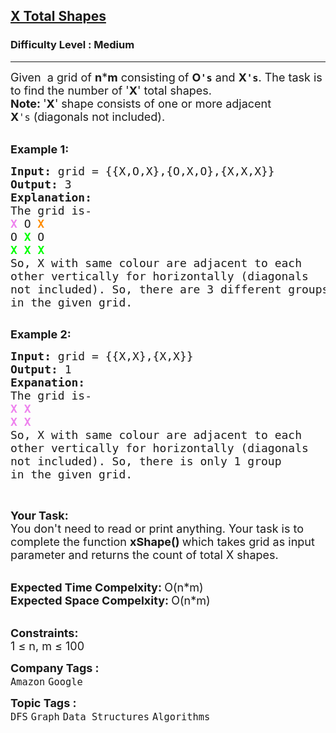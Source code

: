 <h2><a href="https://practice.geeksforgeeks.org/problems/x-total-shapes3617/1?page=1&sprint=fef542ba6b17591b8a8db666a7d4b89f&sortBy=submissions">X Total Shapes</a></h2><h3>Difficulty Level : Medium</h3><hr><div class="problems_problem_content__Xm_eO"><p><span style="font-size:18px">Given&nbsp; a grid of <strong>n</strong>*<strong>m</strong>&nbsp;consisting<strong>&nbsp;</strong>of <strong>O<code>'s</code></strong>&nbsp;and <strong>X<code>'s</code></strong>. The task is to find the number of '<strong>X</strong>' total shapes.<br>
<strong>Note:&nbsp;</strong>'<strong>X</strong>' shape consists of one or more adjacent <strong>X</strong><code>'s</code>&nbsp;(diagonals not included).</span><br>
&nbsp;</p>

<p><span style="font-size:18px"><strong>Example 1:</strong></span></p>

<pre><span style="font-size:18px"><strong>Input: </strong>grid = {{X,O,X},{O,X,O},{X,X,X}}
<strong>Output: </strong>3
<strong>Explanation: 
</strong>The grid is-
<span style="color:#EE82EE"><strong>X</strong></span> O <span style="color:#FF8C00"><strong>X</strong></span>
O <span style="color:#00FF00"><strong>X</strong></span> O
<strong><span style="color:#00FF00">X</span> <span style="color:#00FF00">X</span> <span style="color:#00FF00">X</span>
</strong>So, X with same colour are adjacent to each 
other vertically for horizontally (diagonals 
not included). So, there are 3 different groups 
in the given grid.</span><span style="font-size:18px"><strong>
</strong></span>
</pre>

<p><span style="font-size:18px"><strong>Example 2:</strong></span></p>

<pre><span style="font-size:18px"><strong>Input: </strong>grid = {{X,X},{X,X}}
<strong>Output: </strong>1
<strong>Expanation: 
</strong>The grid is- 
<span style="color:#EE82EE"><strong>X</strong></span> <span style="color:#EE82EE"><strong>X</strong></span>
<strong><span style="color:#EE82EE">X</span> <span style="color:#EE82EE">X</span></strong>
So, X with same colour are adjacent to each
other vertically for horizontally (diagonals
not included). So, there is only 1 group
in the given grid.</span>
</pre>

<p>&nbsp;</p>

<p><span style="font-size:18px"><strong>Your Task:</strong><br>
You don't need to read or print anything. Your task is to complete the function <strong>xShape()&nbsp;</strong>which takes grid as input parameter and returns the count of total X shapes.</span><br>
&nbsp;</p>

<p><span style="font-size:18px"><strong>Expected Time Compelxity:&nbsp;</strong>O(n*m)<br>
<strong>Expected Space Compelxity:&nbsp;</strong>O(n*m)</span><br>
&nbsp;</p>

<p><span style="font-size:18px"><strong>Constraints:</strong><br>
1 ≤ n, m&nbsp;≤ 100</span></p>
</div><p><span style=font-size:18px><strong>Company Tags : </strong><br><code>Amazon</code>&nbsp;<code>Google</code>&nbsp;<br><p><span style=font-size:18px><strong>Topic Tags : </strong><br><code>DFS</code>&nbsp;<code>Graph</code>&nbsp;<code>Data Structures</code>&nbsp;<code>Algorithms</code>&nbsp;